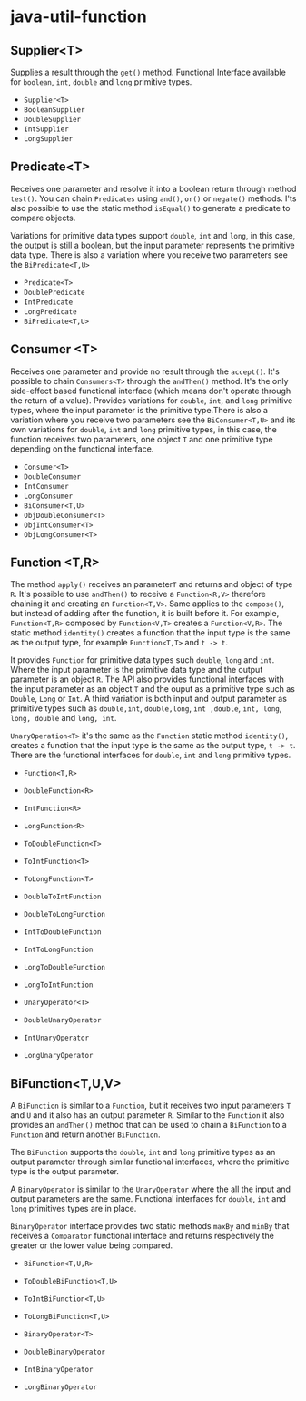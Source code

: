 # java-util-function


## Supplier\<T>
Supplies a result through the `get()` method. Functional Interface available for `boolean`, `int`, `double` and `long` primitive types.

* `Supplier<T>`
* `BooleanSupplier`
* `DoubleSupplier`
* `IntSupplier`
* `LongSupplier`

## Predicate\<T>
Receives one parameter and resolve it into a boolean return through method `test()`. You can chain `Predicates` using `and()`, `or()` or `negate()` methods. I'ts also possible to use the static method `isEqual()` to generate a predicate to compare objects. 

Variations for primitive data types support `double`, `int` and `long`, in this case, the output is still a boolean, but the input parameter represents the primitive data type. There is also a variation where you receive two parameters see the `BiPredicate<T,U>`

* `Predicate<T>`
* `DoublePredicate`
* `IntPredicate`
* `LongPredicate`
* `BiPredicate<T,U>`

## Consumer \<T>
Receives one parameter and provide no result through the `accept()`. It's possible to chain `Consumers<T>` through the `andThen()` method. It's the only side-effect based functional interface (which means don't operate through the return of a value). Provides variations for `double`, `int`, and `long` primitive types, where the input parameter is the primitive type.There is also a variation where you receive two parameters see the `BiConsumer<T,U>` and its own variations for `double`, `int` and `long` primitive types, in this case, the function receives two parameters, one object `T` and one primitive type depending on the functional interface.

* `Consumer<T>`
* `DoubleConsumer`
* `IntConsumer`
* `LongConsumer`
* `BiConsumer<T,U>`
* `ObjDoubleConsumer<T>`
* `ObjIntConsumer<T>`
* `ObjLongConsumer<T>`

## Function \<T,R>
The method `apply()` receives an parameter`T` and returns and object of type `R`. It's possible to use `andThen()` to receive a `Function<R,V>` therefore chaining it and creating an `Function<T,V>`. Same applies to the `compose()`, but instead of adding after the function, it is built before it. For example, `Function<T,R>` composed by `Function<V,T>` creates a `Function<V,R>`. The static method `identity()` creates a function that the input type is the same as the output type, for example `Function<T,T>` and `t -> t`.

It provides `Function` for primitive data types such `double`, `long` and `int`. Where the input parameter is the primitive data type and the output parameter is an object `R`. The API also provides functional interfaces with the input parameter as an object `T` and the ouput as a primitive type such as `Double`, `Long` or `Int`. A third variation is both input and output parameter as primitive types such as `double,int`, `double,long`, `int ,double`, `int, long`, `long, double` and `long, int`.  

`UnaryOperation<T>` it's the same as the `Function` static method `identity()`, creates a function that the input type is the same as the output type, `t -> t`. There are the functional interfaces for `double`, `int` and `long` primitive types.

* `Function<T,R>`

* `DoubleFunction<R>`
* `IntFunction<R>`
* `LongFunction<R>`

* `ToDoubleFunction<T>`
* `ToIntFunction<T>`
* `ToLongFunction<T>`

* `DoubleToIntFunction`
* `DoubleToLongFunction`
* `IntToDoubleFunction`
* `IntToLongFunction`
* `LongToDoubleFunction`
* `LongToIntFunction`

* `UnaryOperator<T>`
* `DoubleUnaryOperator`
* `IntUnaryOperator`
* `LongUnaryOperator`


## BiFunction\<T,U,V>
A `BiFunction` is similar to a `Function`, but it receives two input parameters `T` and `U` and it also has an output parameter `R`. Similar to the `Function` it also provides an `andThen()` method that can be used to chain a `BiFunction` to a `Function` and return another `BiFunction`.

 The `BiFunction` supports the `double`, `int` and `long` primitive types as an output parameter through similar functional interfaces, where the primitive type is the output parameter.
 
 A `BinaryOperator` is similar to the `UnaryOperator` where the all the input and output parameters are the same. Functional interfaces for `double`, `int` and `long` primitives types are in place.
 
 `BinaryOperator` interface provides two static methods `maxBy` and `minBy` that receives a `Comparator` functional interface and returns respectively the greater or the lower value being compared.

* `BiFunction<T,U,R>`
* `ToDoubleBiFunction<T,U>`
* `ToIntBiFunction<T,U>`
* `ToLongBiFunction<T,U>`

* `BinaryOperator<T>`
* `DoubleBinaryOperator`
* `IntBinaryOperator`
* `LongBinaryOperator`



